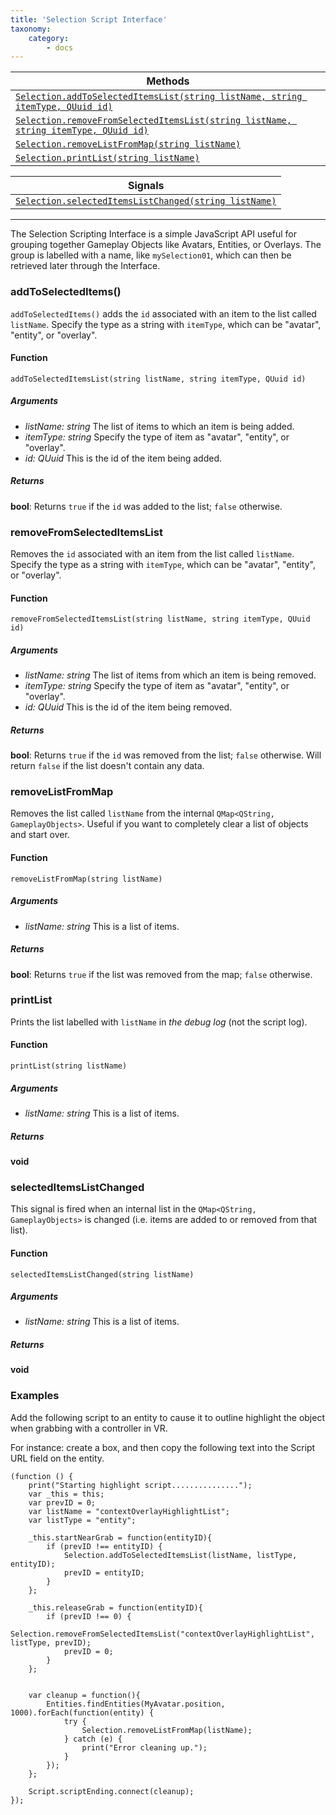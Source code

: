 ```yaml
---
title: 'Selection Script Interface'
taxonomy:
    category:
        - docs
---
```




| Methods                                  |
| ---------------------------------------- |
| [`Selection.addToSelectedItemsList(string listName, string itemType, QUuid id)`](#m1) |
| [`Selection.removeFromSelectedItemsList(string listName, string itemType, QUuid id)`](#m2) |
| [`Selection.removeListFromMap(string listName)`](#m3) |
| [`Selection.printList(string listName)`](#m4)     |


| Signals                                  |
| ---------------------------------------- |
| [`Selection.selectedItemsListChanged(string listName)`](#s1)|

---

The Selection Scripting Interface is a simple JavaScript API useful for grouping together Gameplay Objects like Avatars, Entities, or Overlays. The group is labelled with a name, like `mySelection01`, which can then be retrieved later through the Interface.

### addToSelectedItems() <a id="m1"></a>

`addToSelectedItems()` adds the `id` associated with an item to the list called `listName`. Specify the type as a string with `itemType`, which can be "avatar", "entity", or "overlay".

#### Function

`addToSelectedItemsList(string listName, string itemType, QUuid id)`

##### Arguments

- *listName: string* The list of items to which an item is being added.
- *itemType: string* Specify the type of item as "avatar", "entity", or "overlay".
- *id: QUuid* This is the id of the item being added. 

 ##### Returns

**bool**: Returns `true` if the `id` was added to the list; `false` otherwise.





### removeFromSelectedItemsList <a id="m2"></a>

Removes the `id` associated with an item from the list called `listName`. Specify the type as a string with `itemType`, which can be "avatar", "entity", or "overlay".

#### Function

`removeFromSelectedItemsList(string listName, string itemType, QUuid id)`

##### Arguments

- *listName: string* The list of items from which an item is being removed. 
- *itemType: string* Specify the type of item as "avatar", "entity", or "overlay".
- *id: QUuid* This is the id of the item being removed. 

##### Returns

**bool**: Returns `true` if the `id` was removed from the list; `false` otherwise. Will return `false` if the list doesn't contain any data.





### removeListFromMap <a id="m3"></a>

Removes the list called `listName` from the internal `QMap<QString, GameplayObjects>`. Useful if you want to completely clear a list of objects and start over.

#### Function

`removeListFromMap(string listName)`

##### Arguments

- *listName: string*  This is a list of items. 

##### Returns

**bool**: Returns `true` if the list was removed from the map; `false` otherwise.





### printList <a id="m4"></a>

Prints the list labelled with `listName` in *the debug log* (not the script log).

#### Function

`printList(string listName)`

##### Arguments

- *listName: string* This is a list of items. 

##### Returns

**void**





### selectedItemsListChanged <a id="s1"></a> 

This signal is fired when an internal list in the `QMap<QString, GameplayObjects>` is changed (i.e. items are added to or removed from that list).

#### Function

`selectedItemsListChanged(string listName)`

##### Arguments

- *listName: string* This is a list of items. 

##### Returns

**void**

### Examples

Add the following script to an entity to cause it to outline highlight the object when grabbing with a controller in VR.

For instance: create a box, and then copy the following text into the Script URL field on the entity.

```
(function () {
    print("Starting highlight script...............");
    var _this = this;
    var prevID = 0;
    var listName = "contextOverlayHighlightList";
    var listType = "entity";

    _this.startNearGrab = function(entityID){
        if (prevID !== entityID) {
            Selection.addToSelectedItemsList(listName, listType, entityID);
            prevID = entityID;
        }
    };
    
    _this.releaseGrab = function(entityID){
        if (prevID !== 0) {
            Selection.removeFromSelectedItemsList("contextOverlayHighlightList", listType, prevID);
            prevID = 0;
        }
    };


    var cleanup = function(){
        Entities.findEntities(MyAvatar.position, 1000).forEach(function(entity) {
            try {
                Selection.removeListFromMap(listName);
            } catch (e) {
                print("Error cleaning up.");
            }
        }); 
    };

    Script.scriptEnding.connect(cleanup);
});
```
